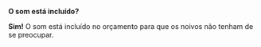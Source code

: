 **O som está incluído?**

**Sim!**
O som está incluído no orçamento para que os noivos não tenham de se preocupar.
